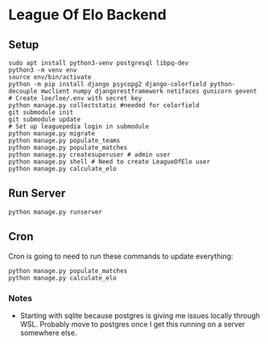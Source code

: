 # League Of Elo Backend

## Setup
```
sudo apt install python3-venv postgresql libpq-dev
python3 -m venv env
source env/bin/activate
python -m pip install django psycopg2 django-colorfield python-decouple mwclient numpy djangorestframework netifaces gunicorn gevent
# Create loe/loe/.env with secret key
python manage.py collectstatic #needed for colorfield
git submodule init
git submodule update
# Set up leaguepedia login in submodule
python manage.py migrate
python manage.py populate_teams
python manage.py populate_matches
python manage.py createsuperuser # admin user
python manage.py shell # Need to create LeagueOfElo user
python manage.py calculate_elo
```

## Run Server
```
python manage.py runserver
```

## Cron
Cron is going to need to run these commands to update everything:
```
python manage.py populate_matches
python manage.py calculate_elo
```

### Notes
* Starting with sqlite because postgres is giving me issues locally through WSL. Probably move to postgres once I get this running on a server somewhere else.

